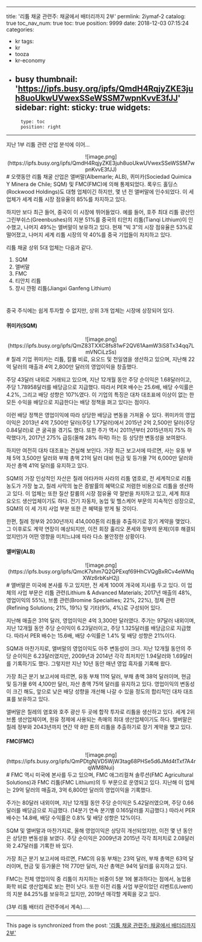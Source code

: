
---
title: '리튬 채굴 관련주: 채굴에서 배터리까지 2부'
permlink: 2iymaf-2
catalog: true
toc_nav_num: true
toc: true
position: 9999
date: 2018-12-03 07:15:24
categories:
- kr
tags:
- kr
- tooza
- kr-economy
- busy
thumbnail: 'https://ipfs.busy.org/ipfs/QmdH4RqjyZKE3juh8uoUkwUVwexSSeWSSM7wpnKvvE3fJJ'
sidebar:
    right:
        sticky: true
widgets:
    -
        type: toc
        position: right
---


지난 1부 리튬 관련 산업 분석에 이어...

<center>
![image.png](https://ipfs.busy.org/ipfs/QmdH4RqjyZKE3juh8uoUkwUVwexSSeWSSM7wpnKvvE3fJJ)
</center>
#  
오랫동안 리튬 채굴 산업은 앨버말(Albemarle; ALB), 퀴미카(Sociedad Quimica Y Minera de Chile; SQM) 및 FMC(FMC)에 의해 통제되었다. 록우드 홀딩스(Rockwood Holdings)도 대형 업체이긴 하지만, 몇 년 전 앨버말에 인수되었다. 이 세 업체가 세계 리튬 시장 점유율의 85%를 차지하고 있다.
  
하지만 보다 최근 들어, 중국이 이 시장에 뛰어들었다. 예를 들어, 호주 최대 리튬 광산인 그린부쉬스(Greenbushes)의 지분 51%를 중국의 티안치 리튬(Tianqi Lithium)이 인수했고, 나머지 49%는 앨버말이 보유하고 있다. 현재 "빅 3"의 시장 점유율은 53%로 떨어졌고, 나머지 세계 리튬 시장의 약 40%를 중국 기업들이 차지하고 있다.
  
리튬 채굴 상위 5대 업체는 다음과 같다.
  
1. SQM
2. 앨버말
3. FMC
4. 티안치 리튬
5. 쟝시 깐펑 리튬(Jiangxi Ganfeng Lithium)
#  
중국 주식에는 쉽게 투자할 수 없지만, 상위 3개 업체는 시장에 상장되어 있다.
  
#### 퀴미카(SQM)
  
<center>
 ![image.png](https://ipfs.busy.org/ipfs/QmZ83TXXC8fs81wF2QV61AamW3iS8Tx34qq7LmVNCiLzSs)
</center>
#
칠레 기업 퀴미카는 리튬, 칼륨 비료, 요오드 및 천일염을 생산하고 있으며, 지난해 22억 달러의 매출과 4억 2,800만 달러의 영업이익을 창출했다.
  
주당 43달러 내외로 거래되고 있으며, 지난 12개월 동안 주당 순이익은 1.68달러이고, 주당 1.78958달러를 배당금으로 지급했다. 따라서 PER 배수는 25.6배, 배당 수익률은 4.2%, 그리고 배당 성향은 107%였다. 이 기업의 특징은 대차 대조표에 이상이 없는 한 모든 수익을 배당으로 지급한다는 배당 정책을 펴고 있다는 점이다. 
  
이런 배당 정책은 영업이익에 따라 상당한 배당금 변동을 가져올 수 있다. 퀴미카의 영업이익은 2013년 4억 7,500만 달러(주당 1.77달러)에서 2015년 2억 2,500만 달러(주당 0.84달러)로 큰 굴곡을 겪기도 했다. 또한 주가 역시 2011년부터 2015년까지 75% 하락했다가, 2017년 275% 급등(올해 28% 하락) 하는 등 상당한 변동성을 보여왔다. 
  
하지만 여전히 대차 대조표는 견실해 보인다. 가장 최근 보고서에 따르면, 사는 유동 부채 5억 3,500만 달러와 부채 총액 21억 달러 대비 현금 및 등가물 7억 6,000만 달러와 자산 총액 41억 달러를 유지하고 있다.
  
SQM의 가장 인상적인 자산은 칠레 아타카마 사라의 리튬 염호로, 전 세계적으로 리튬 농도가 가장 높고, 칠레 사막의 높은 증발률의 혜택으로 저렴한 비용으로 리튬을 생산하고 있다. 이 업체는 또한 질산 칼륨의 시장 점유율 약 절반을 차지하고 있고, 세계 최대 요오드 생산업체이기도 하다. 전기 자동차, 농업 및 헬스케어 부문의 지속적인 성장으로, SQM의 이 세 가지 사업 부분 또한 큰 혜택을 받게 될 것이다. 
  
한편, 칠레 정부와 2030년까지 414,000톤의 리튬을 추출하기로 장기 계약을 맺었다. 그 이후로도 계약 연장이 예상되지만, 이전 회장 훌리오 폰세와 정부의 문제(이후 해결되었지만)가 어떤 영향을 미치느냐에 따라 다소 불안정한 상황이다. 
  
#### 앨버말(ALB)
  
<center>
![image.png](https://ipfs.busy.org/ipfs/QmcK7shm7Q2QPExqf69HhCVQgBxRCv4eWMqXWz6rbKsH2j)
</center>
#
앨버말은 미국에 본사를 두고 있지만, 전 세계 100여 개국에 지사를 두고 있다. 이 업체의 사업 부문은 리튬 관련(Lithium & Advanced Materials; 2017년 매출의 48%, 영업이익의 55%), 브롬 관련(Bromine Specialties; 22%, 22%), 정제 관련(Refining Solutions; 21%, 19%) 및 기타(9%, 4%)로 구성되어 있다.
  
지난해 매출은 31억 달러, 영업이익은 4억 3,300만 달러였다. 주가는 97달러 내외이며, 지난 12개월 동안 주당 순이익이 6.23달러이고, 주당 1.325달러를 배당금으로 지급했다. 따라서 PER 배수는 15.6배, 배당 수익률은 1.4% 및 배당 성향은 21%이다. 
  
SQM과 마찬가지로, 앨버말의 영업이익도 아주 변동성이 크다. 지난 12개월 동안의 주당 순이익은 6.23달러였지만, 2009년과 2014년 각각 최저치인 1.94달러와 1.69달러를 기록하기도 했다. 그렇지만 지난 10년 동안 매년 영업 흑자를 기록해 왔다. 
  
가장 최근 분기 보고서에 따르면, 유동 부채 11억 달러, 부채 총액 38억 달러이며, 현금 및 등가물 6억 4,100만 달러, 자산 총액 75억 달러를 유지하고 있다. 영업이익의 변동성이 크긴 해도, 앞으로 낮은 배당 성향을 개선해 나갈 수 있을 정도의 합리적인 대차 대조표를 보유하고 있다.
  
앨버말은 칠레의 염호와 호주 광산 두 곳에 합작 투자로 리튬을 생산하고 있다. 세계 2위 브롬 생산업체이며, 원유 정제에 사용되는 촉매의 최대 생산업체이기도 하다. 앨버말은 칠레 정부와 2043년까지 연간 약 8만 톤의 리튬을 추출하기로 장기 계약을 맺고 있다.
  
#### FMC(FMC)
  
<center>
![image.png](https://ipfs.busy.org/ipfs/QmPDtgNjVD5WjW3tag68PHSe5d6JMd4tTxf7A4rqWM8Nui)
</center>
#
FMC 역시 미국에 본사를 두고 있으며, FMC 애그리컬쳐 솔루션(FMC Agricultural Solutions)과 FMC 리튬(FMC Lithium)의 두 부문으로 운영되고 있다. 지난해 이 업체는 29억 달러의 매출과, 3억 6,800만 달러의 영업이익을 기록했다.
  
주가는 80달러 내외이며, 지난 12개월 동안 주당 순이익은 5.42달러였으며, 주당 0.66달러를 배당금으로 지급했다. (14분기 연속 분기별 0.165달러를 지급했다.) 따라서 PER 배수는 14.8배, 배당 수익률은 0.8% 및 배당 성향은 12%이다.
  
SQM 및 앨버말과 마찬가지로, 올해 영업이익은 상당히 개선되었지만, 이전 몇 년 동안은 상당한 변동성을 보였다. 주당 순이익은 2009년과 2015년 각각 최저치로 2.08달러와 2.47달러를 기록한 바 있다. 
  
가장 최근 분기 보고서에 따르면, FMC의 유동 부채는 23억 달러, 부채 총액은 63억 달러이며, 현금 및 등가물은 1억 770만 달러, 자산 총액은 94억 달러를 유지하고 있다.
  
FMC는 전체 영업이익 중 리튬이 차지하는 비중이 5분 1에 불과하다는 점에서, 농업용 화학 비료 생산업체로 보는 편이 낫다. 또한 이전 리튬 사업 부문이었던 리벤트(Livent)의 지분 84.25%를 보유하고 있지만, 2019년 매각할 계획을 갖고 있다.
  
(3부 리튬 배터리 관련주에서 계속).....

- - -

This page is synchronized from the post: ['리튬 채굴 관련주: 채굴에서 배터리까지 2부'](https://steemit.com/@pius.pius/2iymaf-2)
